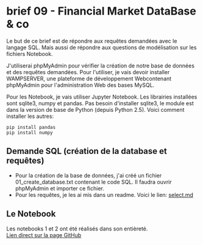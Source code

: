 # brief 09 - Financial Market DataBase & co

Le but de ce brief est de répondre aux requêtes demandées avec le langage SQL. Mais aussi de répondre aux questions de modélisation sur les fichiers Notebook.

J'utiliserai phpMyAdmin pour vérifier la création de notre base de données et des requêtes demandées. Pour l'utiliser, je vais devoir installer WAMPSERVER, une plateforme de développement Webcontenant phpMyAdmin pour l'administration Web des bases MySQL.

Pour les Notebook, je vais utiliser Jupyter Notebook. Les librairies installées sont sqlite3, numpy et pandas. Pas besoin d'installer sqlite3, le module est dans la version de base de Python (depuis Python 2.5). Voici comment installer les autres:
```
pip install pandas
pip install numpy
```
## Demande SQL (création de la database et requêtes)

- Pour la création de la base de données, j'ai créé un fichier 01_create_database.txt contenant le code SQL. Il faudra ouvrir phpMyAdmin et importer ce fichier.
- Pour les requêtes, je les ai mis dans un readme. Voici le lien: 
[select.md](https://github.com/Sophana63/brief_09/blob/main/1_Finance/Part1/02_select.md)

## Le Notebook

Les notebooks 1 et 2 ont été réalisés dans son entièreté.  
[Lien direct sur la page GitHub](https://github.com/Sophana63/brief_09/tree/main/1_Finance/Part2)